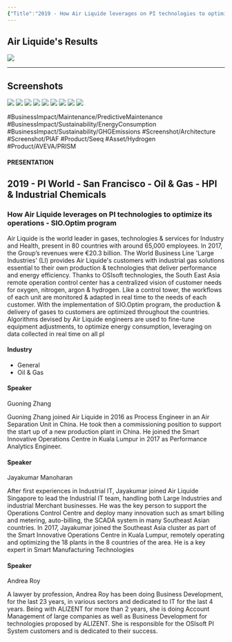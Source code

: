 ```yaml
---
{"Title":"2019 - How Air Liquide leverages on PI technologies to optimize its operations - SIO.Optim program","Year":2019,"Industry":"Oil & Gas","URL":"https://resources.osisoft.com/presentations/how-air-liquide-leverages-on-pi-technologies-to-optimize-its-operations---sio-optim-program/","PDF":"https://cdn.osisoft.com/osi/presentations/2019-uc-san-francisco/US19NA-D2OG07-AirLiquide-Zhang-How-Air-Liquide-leverages-on-PI-technologies-to-optimize-its-operations.pdf","Company":"Air Liquide","Keywords":["Hydrogen","Energy","Predictive Maintenance","Sustainability"],"dg-publish":true,"permalink":"/aveva/customer-stories/2019/2019-air-liquide-how-air-liquide-leverages-on-pi-technologies-to-optimize-its-operations-sio-optim-program/","dgPassFrontmatter":true}
---
```


## Air Liquide's Results
![](https://i.imgur.com/ErdSlXq.png)

---
## Screenshots
![](https://i.imgur.com/tA3CBw7.png)
![](https://i.imgur.com/WlTFF9K.png)
![](https://i.imgur.com/eZX8I4l.png)
![](https://i.imgur.com/J4StoUj.png)
![](https://i.imgur.com/pxXNwPd.png)
![](https://i.imgur.com/wjC7j3x.png)
![](https://i.imgur.com/DYdAOmg.png)
![](https://i.imgur.com/dlQqPoU.png)
![](https://i.imgur.com/vgYeFgY.png)

#BusinessImpact/Maintenance/PredictiveMaintenance #BusinessImpact/Sustainability/EnergyConsumption #BusinessImpact/Sustainability/GHGEmissions #Screenshot/Architecture  #Screenshot/PIAF
#Product/Seeq #Asset/Hydrogen  #Product/AVEVA/PRISM  

#### PRESENTATION

## 2019 - PI World - San Francisco - Oil & Gas - HPI & Industrial Chemicals

### How Air Liquide leverages on PI technologies to optimize its operations - SIO.Optim program

Air Liquide is the world leader in gases, technologies & services for Industry and Health, present in 80 countries with around 65,000 employees. In 2017, the Group’s revenues were €20.3 billion. The World Business Line 'Large Industries' (LI) provides Air Liquide's customers with industrial gas solutions essential to their own production & technologies that deliver performance and energy efficiency. Thanks to OSIsoft technologies, the South East Asia remote operation control center has a centralized vision of customer needs for oxygen, nitrogen, argon & hydrogen. Like a control tower, the workflows of each unit are monitored & adapted in real time to the needs of each customer. With the implementation of SIO.Optim program, the production & delivery of gases to customers are optimized throughout the countries. Algorithms devised by Air Liquide engineers are used to fine-tune equipment adjustments, to optimize energy consumption, leveraging on data collected in real time on all pl

#### Industry

- General
- Oil & Gas

#### Speaker

Guoning Zhang

Guoning Zhang joined Air Liquide in 2016 as Process Engineer in an Air Separation Unit in China. He took then a commissioning position to support the start up of a new production plant in China. He joined the Smart Innovative Operations Centre in Kuala Lumpur in 2017 as Performance Analytics Engineer.

#### Speaker

Jayakumar Manoharan

After first experiences in Industrial IT, Jayakumar joined Air Liquide Singapore to lead the Industrial IT team, handling both Large Industries and industrial Merchant businesses. He was the key person to support the Operations Control Centre and deploy many innovation such as smart billing and metering, auto-billing, the SCADA system in many Southeast Asian countries. In 2017, Jayakumar joined the Southeast Asia cluster as part of the Smart Innovative Operations Centre in Kuala Lumpur, remotely operating and optimizing the 18 plants in the 8 countries of the area. He is a key expert in Smart Manufacturing Technologies

#### Speaker

Andrea Roy

A lawyer by profession, Andrea Roy has been doing Business Development, for the last 23 years, in various sectors and dedicated to IT for the last 4 years. Being with ALIZENT for more than 2 years, she is doing Account Management of large companies as well as Business Development for technologies proposed by ALIZENT. She is responsible for the OSIsoft PI System customers and is dedicated to their success.